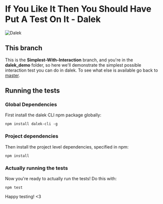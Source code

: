 # If You Like It Then You Should Have Put A Test On It - Dalek

![Dalek](https://avatars2.githubusercontent.com/u/3217446?s=160)

## This branch
This is the **Simplest-With-Interaction** branch, and you're in the **dalek_demo** folder, so here we'll demonstrate the simplest possible interaction test you can do in dalek. To see what else is available go back to [master](https://github.com/vikki/if-you-like-it-then-you-should-have-put-a-test-on-it/tree/master).

## Running the tests
### Global Dependencies
First install the dalek CLI npm package globally:

 	npm install dalek-cli -g

### Project dependencies
Then install the project level dependencies, specified in npm:

	npm install

### Actually running the tests
Now you're ready to actually run the tests! Do this with:
	
	npm test

Happy testing! <3